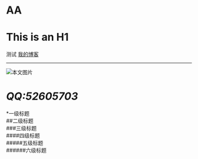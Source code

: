 # AA
This is an H1 
=============
测试
[我的博客](http://blog.sina.com.cn/cuishengxisvip)  
_____________
![本文图片](http://e.hiphotos.baidu.com/image/pic/item/b03533fa828ba61eac1f59ef4834970a314e5978.jpg)

*QQ:52605703*
=============
*一级标题  
##二级标题  
###三级标题  
####四级标题  
#####五级标题  
######六级标题    

